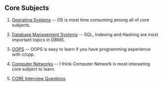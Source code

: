 ## Core Subjects 

 1.  [Operating Systems](operating_system.md) -- OS is most time consuming among all of core subjects.
    
 2.  [Database Management Systems](dbms.md) -- SQL, Indexing and Hashing are most important topics in DBMS.
    
 3.  [OOPS](oops.md) -- OOPS is easy to learn if you have programming experience with c/cpp.
    
 4.  [Computer Networks](computer_network.md) -- I think Computer Network is most interasting core subject to learn.
 
 5.  [CORE Interview Questions](https://docs.google.com/document/d/1sQlRDw6--HwyxeFL7b4kBsOG-Tz7rXMbpWNnfvJErA4/edit)

